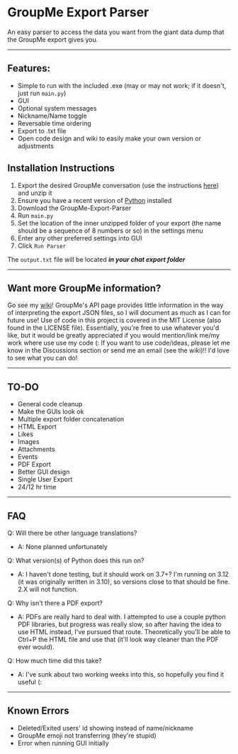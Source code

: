 # GroupMe Export Parser
 An easy parser to access the data you want from the giant data dump that the GroupMe export gives you.

***
## Features:

- Simple to run with the included .exe (may or may not work; if it doesn't, just run `main.py`)
- GUI
- Optional system messages
- Nickname/Name toggle
- Reversable time ordering
- Export to .txt file
- Open code design and wiki to easily make your own version or adjustments


## Installation Instructions
1. Export the desired GroupMe conversation (use the instructions [here](https://support.microsoft.com/en-us/office/how-do-i-export-my-groupme-data-1f6875bf-7871-4ade-8608-4c606cd5f518)) and unzip it
3. Ensure you have a recent version of [Python](https://python.org) installed
4. Download the GroupMe-Export-Parser
5. Run `main.py`
6. Set the location of the inner unzipped folder of your export (the name should be a sequence of 8 numbers or so) in the settings menu
7. Enter any other preferred settings into GUI
8. Click `Run Parser`


The `output.txt` file will be located ***in your chat export folder***

***

## Want more GroupMe information?

Go see my [wiki](https://github.com/theTrueEnder/GroupMe-Export-Parser/wiki)! GroupMe's API page provides little information in the way of interpreting the export JSON files, so I will document as much as I can for future use! Use of code in this project is covered in the MIT License (also found in the LICENSE file). Essentially, you're free to use whatever you'd like, but it would be greatly appreciated if you would mention/link me/my work where use use my code (:  If you want to use code/ideas, please let me know in the Discussions section or send me an email (see the wiki)!! I'd love to see what you can do!

***

## TO-DO

- General code cleanup
- Make the GUIs look ok
- Multiple export folder concatenation
- HTML Export
- Likes
- Images
- Attachments
- Events
- PDF Export
- Better GUI design
- Single User Export
- 24/12 hr time

***

## FAQ

Q: Will there be other language translations? 

- A: None planned unfortunately

Q: What version(s) of Python does this run on?

- A: I haven't done testing, but it should work on 3.7+? I'm running on 3.12 (it was originally written in 3.10), so versions close to that should be fine. 2.X will not function.

Q: Why isn't there a PDF export?

- A: PDFs are really hard to deal with. I attempted to use a couple python PDF libraries, but progress was really slow, so after having the idea to use HTML instead, I've pursued that route. Theoretically you'll be able to Ctrl+P the HTML file and use that (it'll look way cleaner than the PDF ever would).

Q: How much time did this take?

- A: I've sunk about two working weeks into this, so hopefully you find it useful (:

***

## Known Errors

- Deleted/Exited users' id showing instead of name/nickname
- GroupMe emoji not transferring (they're stupid)
- Error when running GUI initially

